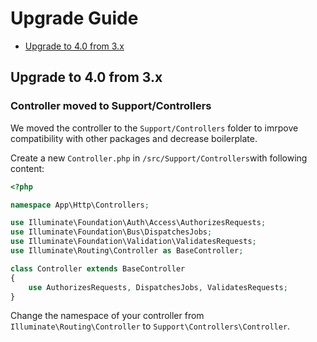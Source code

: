 # Upgrade Guide

- [Upgrade to 4.0 from 3.x](#upgrade-to-40-from-3x)

## Upgrade to 4.0 from 3.x

### Controller moved to Support/Controllers
We moved the controller to the `Support/Controllers` folder to imrpove compatibility with other packages and decrease boilerplate.

Create a new `Controller.php` in `/src/Support/Controllers`with following content:

```php
<?php

namespace App\Http\Controllers;

use Illuminate\Foundation\Auth\Access\AuthorizesRequests;
use Illuminate\Foundation\Bus\DispatchesJobs;
use Illuminate\Foundation\Validation\ValidatesRequests;
use Illuminate\Routing\Controller as BaseController;

class Controller extends BaseController
{
    use AuthorizesRequests, DispatchesJobs, ValidatesRequests;
}
```

Change the namespace of your controller from `Illuminate\Routing\Controller` to `Support\Controllers\Controller`.